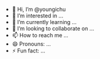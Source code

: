 - 👋 Hi, I’m @youngichu
- 👀 I’m interested in ...
- 🌱 I’m currently learning ...
- 💞️ I’m looking to collaborate on ...
- 📫 How to reach me ...
- 😄 Pronouns: ...
- ⚡ Fun fact: ...

<!---
youngichu/youngichu is a ✨ special ✨ repository because its `README.md` (this file) appears on your GitHub profile.
You can click the Preview link to take a look at your changes.
--->
